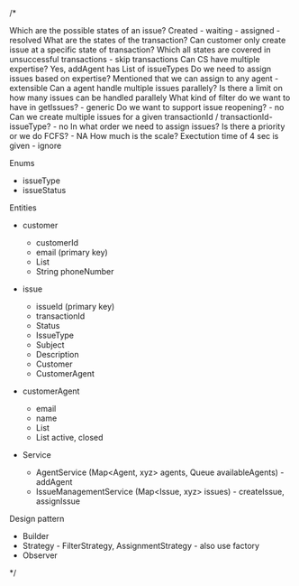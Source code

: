 /*

Which are the possible states of an issue? Created - waiting - assigned - resolved
What are the states of the transaction? Can customer only create issue at a specific state of transaction? Which all states are covered in unsuccessful transactions - skip transactions
Can CS have multiple expertise? Yes, addAgent has List of issueTypes
Do we need to assign issues based on expertise? Mentioned that we can assign to any agent - extensible
Can a agent handle multiple issues parallely? Is there a limit on how many issues can be handled parallely
What kind of filter do we want to have in getIssues? - generic
Do we want to support issue reopening? - no
Can we create multiple issues for a given transactionId / transactionId-issueType? - no
In what order we need to assign issues? Is there a priority or we do FCFS? - NA
How much is the scale? Exectution time of 4 sec is given - ignore

Enums
- issueType
- issueStatus

Entities
- customer
    - customerId
    - email (primary key)
    - List<Issues>
    - String phoneNumber
- issue
    - issueId (primary key)
    - transactionId
    - Status
    - IssueType
    - Subject
    - Description
    - Customer
    - CustomerAgent
- customerAgent
    - email
    - name
    - List<issueType>
    - List<Issues> active, closed

- Service
    - AgentService (Map<Agent, xyz> agents, Queue<Agent> availableAgents) - addAgent
    - IssueManagementService (Map<Issue, xyz> issues) - createIssue, assignIssue

Design pattern
- Builder
- Strategy - FilterStrategy, AssignmentStrategy - also use factory
- Observer


*/